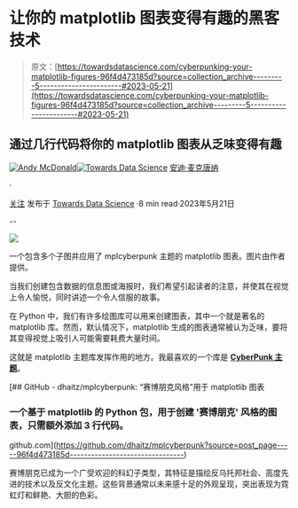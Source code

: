 # 让你的 matplotlib 图表变得有趣的黑客技术

> 原文：[https://towardsdatascience.com/cyberpunking-your-matplotlib-figures-96f4d473185d?source=collection_archive---------5-----------------------#2023-05-21](https://towardsdatascience.com/cyberpunking-your-matplotlib-figures-96f4d473185d?source=collection_archive---------5-----------------------#2023-05-21)

## 通过几行代码将你的 matplotlib 图表从乏味变得有趣

[](https://andymcdonaldgeo.medium.com/?source=post_page-----96f4d473185d--------------------------------)[![Andy McDonald](../Images/df11d647be032aeb3d31852affb33a64.png)](https://andymcdonaldgeo.medium.com/?source=post_page-----96f4d473185d--------------------------------)[](https://towardsdatascience.com/?source=post_page-----96f4d473185d--------------------------------)[![Towards Data Science](../Images/a6ff2676ffcc0c7aad8aaf1d79379785.png)](https://towardsdatascience.com/?source=post_page-----96f4d473185d--------------------------------) [安迪·麦克唐纳](https://andymcdonaldgeo.medium.com/?source=post_page-----96f4d473185d--------------------------------)

·

[关注](https://medium.com/m/signin?actionUrl=https%3A%2F%2Fmedium.com%2F_%2Fsubscribe%2Fuser%2F9c280f85f15c&operation=register&redirect=https%3A%2F%2Ftowardsdatascience.com%2Fcyberpunking-your-matplotlib-figures-96f4d473185d&user=Andy+McDonald&userId=9c280f85f15c&source=post_page-9c280f85f15c----96f4d473185d---------------------post_header-----------) 发布于 [Towards Data Science](https://towardsdatascience.com/?source=post_page-----96f4d473185d--------------------------------) ·8 min read·2023年5月21日[](https://medium.com/m/signin?actionUrl=https%3A%2F%2Fmedium.com%2F_%2Fvote%2Ftowards-data-science%2F96f4d473185d&operation=register&redirect=https%3A%2F%2Ftowardsdatascience.com%2Fcyberpunking-your-matplotlib-figures-96f4d473185d&user=Andy+McDonald&userId=9c280f85f15c&source=-----96f4d473185d---------------------clap_footer-----------)

--

[](https://medium.com/m/signin?actionUrl=https%3A%2F%2Fmedium.com%2F_%2Fbookmark%2Fp%2F96f4d473185d&operation=register&redirect=https%3A%2F%2Ftowardsdatascience.com%2Fcyberpunking-your-matplotlib-figures-96f4d473185d&source=-----96f4d473185d---------------------bookmark_footer-----------)![](../Images/fea8b724924c77103e370ccfe95d5961.png)

一个包含多个子图并应用了 mplcyberpunk 主题的 matplotlib 图表。图片由作者提供。

当我们创建包含数据的信息图或海报时，我们希望引起读者的注意，并使其在视觉上令人愉悦，同时讲述一个令人信服的故事。

在 Python 中，我们有许多绘图库可以用来创建图表，其中一个就是著名的 matplotlib 库。然而，默认情况下，matplotlib 生成的图表通常被认为乏味，要将其变得视觉上吸引人可能需要耗费大量时间。

这就是 matplotlib 主题库发挥作用的地方。我最喜欢的一个库是 [**CyberPunk 主题**](https://github.com/dhaitz/mplcyberpunk)。

[](https://github.com/dhaitz/mplcyberpunk?source=post_page-----96f4d473185d--------------------------------) [## GitHub - dhaitz/mplcyberpunk: “赛博朋克风格”用于 matplotlib 图表

### 一个基于 matplotlib 的 Python 包，用于创建 '赛博朋克' 风格的图表，只需额外添加 3 行代码。

github.com](https://github.com/dhaitz/mplcyberpunk?source=post_page-----96f4d473185d--------------------------------)

赛博朋克已成为一个广受欢迎的科幻子类型，其特征是描绘反乌托邦社会、高度先进的技术以及反文化主题。这些背景通常以未来感十足的外观呈现，突出表现为霓虹灯和鲜艳、大胆的色彩。
